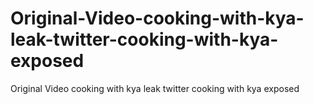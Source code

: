 # Original-Video-cooking-with-kya-leak-twitter-cooking-with-kya-exposed
Original Video cooking with kya leak twitter cooking with kya exposed
